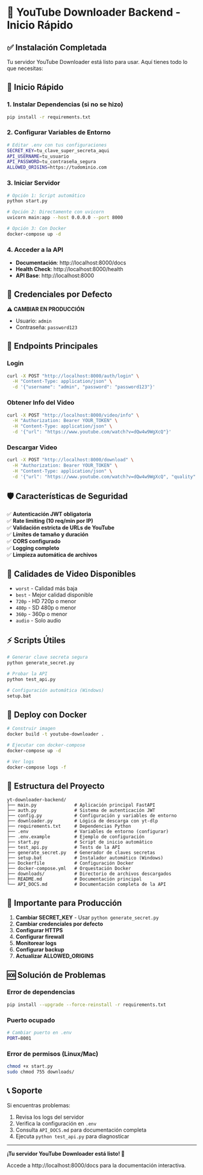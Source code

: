 # 🚀 YouTube Downloader Backend - Inicio Rápido

## ✅ Instalación Completada

Tu servidor YouTube Downloader está listo para usar. Aquí tienes todo lo que necesitas:

## 🎯 Inicio Rápido

### 1. Instalar Dependencias (si no se hizo)
```bash
pip install -r requirements.txt
```

### 2. Configurar Variables de Entorno
```bash
# Editar .env con tus configuraciones
SECRET_KEY=tu_clave_super_secreta_aqui
API_USERNAME=tu_usuario
API_PASSWORD=tu_contraseña_segura
ALLOWED_ORIGINS=https://tudominio.com
```

### 3. Iniciar Servidor
```bash
# Opción 1: Script automático
python start.py

# Opción 2: Directamente con uvicorn
uvicorn main:app --host 0.0.0.0 --port 8000

# Opción 3: Con Docker
docker-compose up -d
```

### 4. Acceder a la API
- **Documentación**: http://localhost:8000/docs
- **Health Check**: http://localhost:8000/health
- **API Base**: http://localhost:8000

## 🔐 Credenciales por Defecto
⚠️ **CAMBIAR EN PRODUCCIÓN**
- Usuario: `admin`
- Contraseña: `password123`

## 📡 Endpoints Principales

### Login
```bash
curl -X POST "http://localhost:8000/auth/login" \
  -H "Content-Type: application/json" \
  -d '{"username": "admin", "password": "password123"}'
```

### Obtener Info del Video
```bash
curl -X POST "http://localhost:8000/video/info" \
  -H "Authorization: Bearer YOUR_TOKEN" \
  -H "Content-Type: application/json" \
  -d '{"url": "https://www.youtube.com/watch?v=dQw4w9WgXcQ"}'
```

### Descargar Video
```bash
curl -X POST "http://localhost:8000/download" \
  -H "Authorization: Bearer YOUR_TOKEN" \
  -H "Content-Type: application/json" \
  -d '{"url": "https://www.youtube.com/watch?v=dQw4w9WgXcQ", "quality": "720p"}'
```

## 🛡️ Características de Seguridad

✅ **Autenticación JWT obligatoria**  
✅ **Rate limiting (10 req/min por IP)**  
✅ **Validación estricta de URLs de YouTube**  
✅ **Límites de tamaño y duración**  
✅ **CORS configurado**  
✅ **Logging completo**  
✅ **Limpieza automática de archivos**  

## 🔧 Calidades de Video Disponibles
- `worst` - Calidad más baja
- `best` - Mejor calidad disponible  
- `720p` - HD 720p o menor
- `480p` - SD 480p o menor
- `360p` - 360p o menor
- `audio` - Solo audio

## ⚡ Scripts Útiles

```bash
# Generar clave secreta segura
python generate_secret.py

# Probar la API
python test_api.py

# Configuración automática (Windows)
setup.bat
```

## 🐳 Deploy con Docker

```bash
# Construir imagen
docker build -t youtube-downloader .

# Ejecutar con docker-compose
docker-compose up -d

# Ver logs
docker-compose logs -f
```

## 📁 Estructura del Proyecto

```
yt-downloader-backend/
├── main.py              # Aplicación principal FastAPI
├── auth.py              # Sistema de autenticación JWT
├── config.py            # Configuración y variables de entorno
├── downloader.py        # Lógica de descarga con yt-dlp
├── requirements.txt     # Dependencias Python
├── .env                 # Variables de entorno (configurar)
├── .env.example         # Ejemplo de configuración
├── start.py             # Script de inicio automático
├── test_api.py          # Tests de la API
├── generate_secret.py   # Generador de claves secretas
├── setup.bat            # Instalador automático (Windows)
├── Dockerfile           # Configuración Docker
├── docker-compose.yml   # Orquestación Docker
├── downloads/           # Directorio de archivos descargados
├── README.md            # Documentación principal
└── API_DOCS.md          # Documentación completa de la API
```

## 🚨 Importante para Producción

1. **Cambiar SECRET_KEY** - Usar `python generate_secret.py`
2. **Cambiar credenciales por defecto**
3. **Configurar HTTPS**
4. **Configurar firewall**
5. **Monitorear logs**
6. **Configurar backup**
7. **Actualizar ALLOWED_ORIGINS**

## 🆘 Solución de Problemas

### Error de dependencias
```bash
pip install --upgrade --force-reinstall -r requirements.txt
```

### Puerto ocupado
```bash
# Cambiar puerto en .env
PORT=8001
```

### Error de permisos (Linux/Mac)
```bash
chmod +x start.py
sudo chmod 755 downloads/
```

## 📞 Soporte

Si encuentras problemas:
1. Revisa los logs del servidor
2. Verifica la configuración en `.env`
3. Consulta `API_DOCS.md` para documentación completa
4. Ejecuta `python test_api.py` para diagnosticar

---

**¡Tu servidor YouTube Downloader está listo! 🎉**

Accede a http://localhost:8000/docs para la documentación interactiva.
